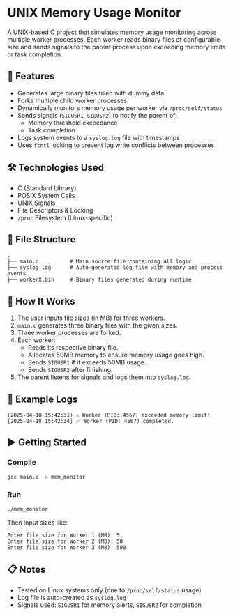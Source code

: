 # UNIX Memory Usage Monitor

A UNIX-based C project that simulates memory usage monitoring across multiple worker processes. Each worker reads binary files of configurable size and sends signals to the parent process upon exceeding memory limits or task completion.

## 📌 Features

- Generates large binary files filled with dummy data
- Forks multiple child worker processes
- Dynamically monitors memory usage per worker via `/proc/self/status`
- Sends signals (`SIGUSR1`, `SIGUSR2`) to notify the parent of:
  - Memory threshold exceedance
  - Task completion
- Logs system events to a `syslog.log` file with timestamps
- Uses `fcntl` locking to prevent log write conflicts between processes

## 🛠️ Technologies Used

- C (Standard Library)
- POSIX System Calls
- UNIX Signals
- File Descriptors & Locking
- `/proc` Filesystem (Linux-specific)

## 📁 File Structure

```
.
├── main.c          # Main source file containing all logic
├── syslog.log      # Auto-generated log file with memory and process events
├── workerX.bin     # Binary files generated during runtime
```

## 🧪 How It Works

1. The user inputs file sizes (in MB) for three workers.
2. `main.c` generates three binary files with the given sizes.
3. Three worker processes are forked.
4. Each worker:
   - Reads its respective binary file.
   - Allocates 50MB memory to ensure memory usage goes high.
   - Sends `SIGUSR1` if it exceeds 50MB usage.
   - Sends `SIGUSR2` after finishing.
5. The parent listens for signals and logs them into `syslog.log`.

## 🧾 Example Logs

```
[2025-04-18 15:42:31] ⚠️ Worker (PID: 4567) exceeded memory limit!
[2025-04-18 15:42:34] ✅ Worker (PID: 4567) completed.
```

## ▶️ Getting Started

### Compile
```bash
gcc main.c -o mem_monitor
```

### Run
```bash
./mem_monitor
```

Then input sizes like:
```
Enter file size for Worker 1 (MB): 5
Enter file size for Worker 2 (MB): 50
Enter file size for Worker 3 (MB): 500
```

## 📋 Notes

- Tested on Linux systems only (due to `/proc/self/status` usage)
- Log file is auto-created as `syslog.log`
- Signals used: `SIGUSR1` for memory alerts, `SIGUSR2` for completion

